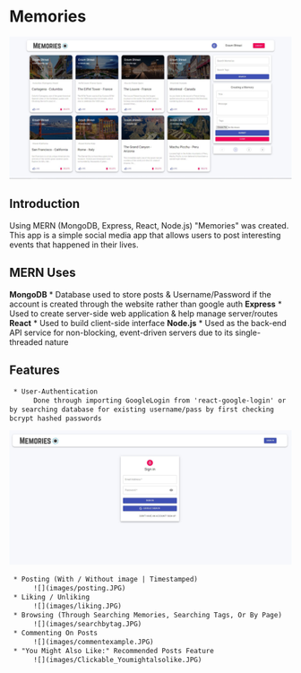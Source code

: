 # Memories

![](images/front_page.JPG)
## Introduction

Using MERN (MongoDB, Express, React, Node.js) "Memories" was created. This app is a simple social media app that allows users to post interesting events that happened in their lives.

## MERN Uses
**MongoDB**
     * Database used to store posts & Username/Password if the account is created through the website rather than google auth
**Express**
     * Used to create server-side web application & help manage server/routes
**React**
     * Used to build client-side interface
**Node.js**
     * Used as the back-end API service for non-blocking, event-driven servers due to its single-threaded nature

## Features

     * User-Authentication
          Done through importing GoogleLogin from 'react-google-login' or by searching database for existing username/pass by first checking bcrypt hashed passwords
![](images/LoginPage.JPG)   
         
     * Posting (With / Without image | Timestamped)
          ![](images/posting.JPG)
     * Liking / Unliking
          ![](images/liking.JPG)
     * Browsing (Through Searching Memories, Searching Tags, Or By Page)
          ![](images/searchbytag.JPG)
     * Commenting On Posts
          ![](images/commentexample.JPG)
     * "You Might Also Like:" Recommended Posts Feature
          ![](images/Clickable_Youmightalsolike.JPG)
